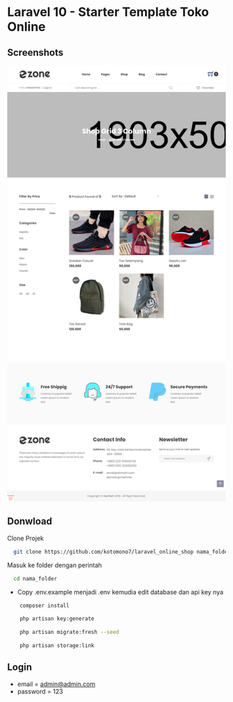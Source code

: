 # Laravel 10 - Starter Template Toko Online

## Screenshots

![preview img](/preview.png)

## Donwload

Clone Projek

```bash
  git clone https://github.com/kotomono7/laravel_online_shop nama_folder
```

Masuk ke folder dengan perintah

```bash
  cd nama_folder
```

- Copy .env.example menjadi .env kemudia edit database dan api key nya

```bash
    composer install
```

```bash
    php artisan key:generate
```

```bash
    php artisan migrate:fresh --seed
```

```bash
    php artisan storage:link
```

## Login

- email = <admin@admin.com>
- password = 123
